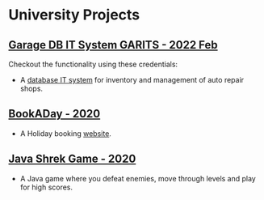 # University Projects

## [Garage DB IT System GARITS - 2022 Feb](https://github.com/John-LucaGIT/uni/tree/main/Garage%20DB%20IT%20System)

Checkout the functionality using these credentials:
<!--
franchisee@byteme.com
franchisee
-->

- A [database IT system](http://byteme.jkutschera.com/) for inventory and management of auto repair shops.

## [BookADay - 2020](https://github.com/John-LucaGIT/uni/tree/main/BookADay)
- A Holiday booking [website](https://smcse.city.ac.uk/student/adbt167/city/).

## [Java Shrek Game - 2020](https://github.com/John-LucaGIT/uni/tree/main/Java)
- A Java game where you defeat enemies, move through levels and play for high scores.
